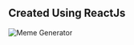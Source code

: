 ## Created Using ReactJs


![Meme Generator](https://github.com/Rapid292/Rapid_MemeGenerator.github.io/blob/master/Snapshot/memeGenerator.png)
